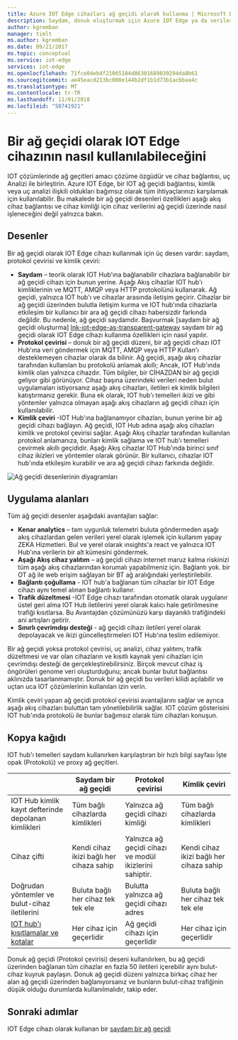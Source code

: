 ```yaml
---
title: Azure IOT Edge cihazları ağ geçidi olarak kullanma | Microsoft Docs
description: Saydam, donuk oluşturmak için Azure IOT Edge ya da verileri birden çok akış CİHAZDAN buluta gönderiyor veya yerel olarak işleme proxy ağ geçidi cihazı kullanın.
author: kgremban
manager: timlt
ms.author: kgremban
ms.date: 09/21/2017
ms.topic: conceptual
ms.service: iot-edge
services: iot-edge
ms.openlocfilehash: 71fce04eb4f21065184d86301689039294da8b61
ms.sourcegitcommit: ae45eacd213bc008e144b2df1b1d73b1acbbaa4c
ms.translationtype: MT
ms.contentlocale: tr-TR
ms.lasthandoff: 11/01/2018
ms.locfileid: "50741921"
---
```

# <a name="how-an-iot-edge-device-can-be-used-as-a-gateway"></a>Bir ağ geçidi olarak IOT Edge cihazının nasıl kullanılabileceğini

IOT çözümlerinde ağ geçitleri amacı çözüme özgüdür ve cihaz bağlantısı, uç Analizi ile birleştirin. Azure IOT Edge, bir IOT ağ geçidi bağlantısı, kimlik veya uç analizi ilişkili oldukları bağımsız olarak tüm ihtiyaçlarınızı karşılamak için kullanılabilir. Bu makalede bir ağ geçidi desenleri özellikleri aşağı akış cihaz bağlantısı ve cihaz kimliği için cihaz verilerini ağ geçidi üzerinde nasıl işleneceğini değil yalnızca bakın.

## <a name="patterns"></a>Desenler
Bir ağ geçidi olarak IOT Edge cihazı kullanmak için üç desen vardır: saydam, protokol çevirisi ve kimlik çeviri:
* **Saydam** – teorik olarak IOT Hub'ına bağlanabilir cihazlara bağlanabilir bir ağ geçidi cihazı için bunun yerine. Aşağı Akış cihazlar IOT hub'ı kimliklerinin ve MQTT, AMQP veya HTTP protokolünü kullanarak. Ağ geçidi, yalnızca IOT hub'ı ve cihazlar arasında iletişim geçirir. Cihazlar bir ağ geçidi üzerinden bulutla iletişim kurma ve IOT hub'ında cihazlarla etkileşim bir kullanıcı bir ara ağ geçidi cihazı habersizdir farkında değildir. Bu nedenle, ağ geçidi saydamdır. Başvurmak [saydam bir ağ geçidi oluşturma] [ lnk-iot-edge-as-transparent-gateway] saydam bir ağ geçidi olarak IOT Edge cihazı kullanma özellikleri için nasıl yapılır.
* **Protokol çevirisi** – donuk bir ağ geçidi düzeni, bir ağ geçidi cihazı IOT Hub'ına veri göndermek için MQTT, AMQP veya HTTP Kullan'ı desteklemeyen cihazlar olarak da bilinir. Ağ geçidi, aşağı akış cihazlar tarafından kullanılan bu protokolü anlamak akıllı; Ancak, IOT Hub'ında kimlik olan yalnızca cihazdır. Tüm bilgiler, bir CİHAZDAN bir ağ geçidi geliyor gibi görünüyor. Cihaz başına üzerindeki verileri neden bulut uygulamaları istiyorsanız aşağı akış cihazları, iletileri ek kimlik bilgileri katıştırmanız gerekir. Buna ek olarak, IOT hub'ı temelleri ikizi ve gibi yöntemler yalnızca olmayan aşağı akış cihazların ağ geçidi cihazı için kullanılabilir.
* **Kimlik çeviri** -IOT Hub'ına bağlanamıyor cihazları, bunun yerine bir ağ geçidi cihazı bağlayın. Ağ geçidi, IOT Hub adına aşağı akış cihazları kimlik ve protokol çevirisi sağlar. Aşağı Akış cihazlar tarafından kullanılan protokol anlamanıza, bunları kimlik sağlama ve IOT hub'ı temelleri çevirmek akıllı geçididir. Aşağı Akış cihazlar IOT Hub'ında birinci sınıf cihaz ikizleri ve yöntemler olarak görünür. Bir kullanıcı, cihazlar IOT hub'ında etkileşim kurabilir ve ara ağ geçidi cihazı farkında değildir.

![Ağ geçidi desenlerinin diyagramları](./media/iot-edge-as-gateway/edge-as-gateway.png)

## <a name="use-cases"></a>Uygulama alanları
Tüm ağ geçidi desenler aşağıdaki avantajları sağlar:
* **Kenar analytics** – tam uygunluk telemetri buluta göndermeden aşağı akış cihazlardan gelen verileri yerel olarak işlemek için kullanım yapay ZEKA Hizmetleri. Bul ve yerel olarak ınsights'a react ve yalnızca IOT Hub'ına verilerin bir alt kümesini göndermek. 
* **Aşağı Akış cihaz yalıtım** – ağ geçidi cihazı internet maruz kalma riskinizi tüm aşağı akış cihazlarından korumalı yapabilmeniz için. Bağlantı yok. bir OT ağ ile web erişim sağlayan bir BT ağ aralığındaki yerleştirilebilir. 
* **Bağlantı çoğullama** - IOT hub'a bağlanan tüm cihazlar bir IOT Edge cihazı aynı temel alınan bağlantı kullanır.
* **Trafik düzeltmesi** -IOT Edge cihazı tarafından otomatik olarak uygulanır üstel geri alma IOT Hub iletilerini yerel olarak kalıcı hale getirilmesine trafiği kısıtlarsa. Bu Avantajdan çözümünüzü karşı dayanıklı trafiğindeki ani artışları getirir.
* **Sınırlı çevrimdışı desteği** - ağ geçidi cihazı iletileri yerel olarak depolayacak ve ikizi güncelleştirmeleri IOT Hub'ına teslim edilemiyor.

Bir ağ geçidi yoksa protokol çevirisi, uç analizi, cihaz yalıtımı, trafik düzeltmesi ve var olan cihazların ve kısıtlı kaynak yeni cihazları için çevrimdışı desteği de gerçekleştirebilirsiniz. Birçok mevcut cihaz iş öngörüleri genome veri oluşturduğunu; ancak bunlar bulut bağlantısı aklınızda tasarlanmamıştır. Donuk bir ağ geçidi bu verileri kilidi açılabilir ve uçtan uca IOT çözümlerinin kullanılan izin verin.

Kimlik çeviri yapan ağ geçidi protokol çevirisi avantajlarını sağlar ve ayrıca aşağı akış cihazları buluttan tam yönetilebilirlik sağlar. IOT çözüm gösterisini IOT hub'ında protokolü ile bunlar bağımsız olarak tüm cihazları konuşun.

## <a name="cheat-sheet"></a>Kopya kağıdı
IOT hub'ı temelleri saydam kullanırken karşılaştıran bir hızlı bilgi sayfası İşte opak (Protokolü) ve proxy ağ geçitleri.

| &nbsp; | Saydam bir ağ geçidi | Protokol çevirisi | Kimlik çeviri |
|--------|-------------|--------|--------|
| IOT Hub kimlik kayıt defterinde depolanan kimlikleri | Tüm bağlı cihazlarda kimlikleri | Yalnızca ağ geçidi cihazı kimliği | Tüm bağlı cihazlarda kimlikleri |
| Cihaz çifti | Kendi cihaz ikizi bağlı her cihaza sahip | Yalnızca ağ geçidi cihazı ve modül ikizlerini sahiptir. | Kendi cihaz ikizi bağlı her cihaza sahip |
| Doğrudan yöntemler ve bulut-cihaz iletilerini | Buluta bağlı her cihaz tek tek ele | Bulutta yalnızca ağ geçidi cihazı adres | Buluta bağlı her cihaz tek tek ele |
| [IOT hub'ı kısıtlamalar ve kotalar](../iot-hub/iot-hub-devguide-quotas-throttling.md) | Her cihaz için geçerlidir | Ağ geçidi cihazı için geçerlidir | Her cihaz için geçerlidir |

Donuk ağ geçidi (Protokol çevirisi) deseni kullanılırken, bu ağ geçidi üzerinden bağlanan tüm cihazlar en fazla 50 iletileri içerebilir aynı bulut-cihaz kuyruk paylaşın. Donuk ağ geçidi düzeni yalnızca birkaç cihaz her alan ağ geçidi üzerinden bağlanıyorsanız ve bunların bulut-cihaz trafiğinin düşük olduğu durumlarda kullanılmalıdır, takip eder.

## <a name="next-steps"></a>Sonraki adımlar
IOT Edge cihazı olarak kullanan bir [saydam bir ağ geçidi][lnk-iot-edge-as-transparent-gateway] 

[lnk-iot-edge-as-transparent-gateway]: ./how-to-create-transparent-gateway-linux.md
